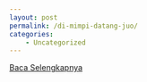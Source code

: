 ```yaml
---
layout: post
permalink: /di-mimpi-datang-juo/
categories:
    - Uncategorized
---
```


[Baca Selengkapnya](/01)